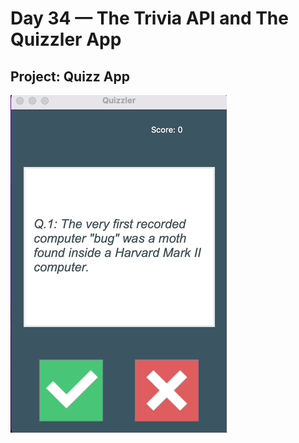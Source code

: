 <h1>Day 34 — The Trivia API and The Quizzler App</h1>
<h2>Project: Quizz App</h2>
<img src="quizzler-app.gif">